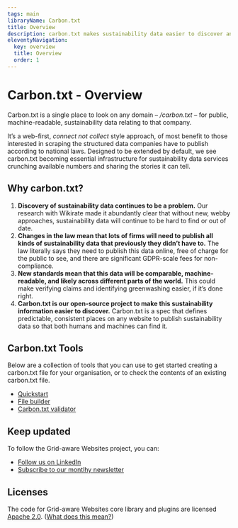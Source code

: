 ```yaml
---
tags: main
libraryName: Carbon.txt
title: Overview
description: carbon.txt makes sustainability data easier to discover and use on the web.
eleventyNavigation:
  key: overview
  title: Overview
  order: 1
---
```


# Carbon.txt - Overview

Carbon.txt is a single place to look on any domain – */carbon.txt* – for public, machine-readable, sustainability data relating to that company.

It’s a web-first, *connect not collect* style approach, of most benefit to those interested in scraping the structured data companies have to publish according to national laws. Designed to be extended by default, we see carbon.txt becoming essential infrastructure for sustainability data services crunching available numbers and sharing the stories it can tell.

## Why carbon.txt?

1. **Discovery of sustainability data continues to be a problem.** Our research with Wikirate made it abundantly clear that without new, webby approaches, sustainability data will continue to be hard to find or out of date.
1. **Changes in the law mean that lots of firms will need to publish all kinds of sustainability data that previously they didn’t have to.** The law literally says they need to publish this data online, free of charge for the public to see, and there are significant GDPR-scale fees for non-compliance.
1. **New standards mean that this data will be comparable, machine-readable, and likely across different parts of the world.** This could make verifying claims and identifying greenwashing easier, if it’s done right.
1. **Carbon.txt is our open-source project to make this sustainability information easier to discover.** Carbon.txt is a spec that defines predictable, consistent places on any website to publish sustainability data so that both humans and machines can find it.

## Carbon.txt Tools

Below are a collection of tools that you can use to get started creating a carbon.txt file for your organisation, or to check the contents of an existing carbon.txt file.

- [Quickstart](https://carbontxt.org/how/digital-services)
- [File builder](https://carbontxt.org/tools/builder)
- [Carbon.txt validator](https://carbontxt.org/tools/validator)

## Keep updated

To follow the Grid-aware Websites project, you can:

- <a href="https://www.linkedin.com/company/9184998" class="btn btn-primary">Follow us on LinkedIn</a>
- <a href="https://www.thegreenwebfoundation.org/newsletter/" class="btn btn-neutral">Subscribe to our montlhy newsletter</a>

## Licenses

The code for Grid-aware Websites core library and plugins are licensed [Apache 2.0](https://github.com/thegreenwebfoundation/grid-aware-websites/blob/main/LICENSE). ([What does this mean?](<https://tldrlegal.com/license/apache-license-2.0-(apache-2.0)>))
